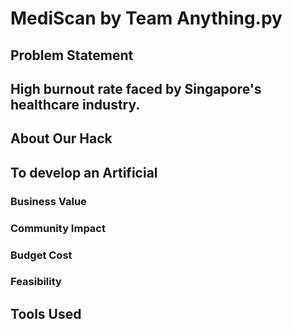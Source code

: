 # MediScan by Team Anything.py


## Problem Statement
## High burnout rate faced by Singapore's healthcare industry.


## About Our Hack
## To develop an Artificial 

### Business Value
### Community Impact
### Budget Cost
### Feasibility

## Tools Used


